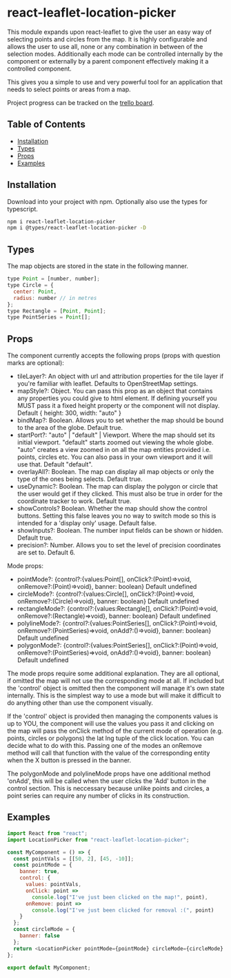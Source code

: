 # react-leaflet-location-picker

This module expands upon react-leaflet to give the user an easy way of selecting points and circles from the map. It is highly configurable and allows the user to use all, none or any combination in between of the selection modes. Additionally each mode can be controlled internally by the component or externally by a parent component effectively making it a controlled component.

This gives you a simple to use and very powerful tool for an application that needs to select points or areas from a map.

Project progress can be tracked on the <a href="https://trello.com/b/9xlwajmT/react-leaflet-location-picker">trello board</a>.

## Table of Contents

- [Installation](#installation)
- [Types](#types)
- [Props](#props)
- [Examples](#examples)

## Installation

Download into your project with npm. Optionally also use the types for typescript.

```sh
npm i react-leaflet-location-picker
npm i @types/react-leaflet-location-picker -D
```

## Types

The map objects are stored in the state in the following manner.

```javascript
type Point = [number, number];
type Circle = {
  center: Point,
  radius: number // in metres
};
type Rectangle = [Point, Point];
type PointSeries = Point[];
```

## Props

The component currently accepts the following props (props with question marks are optional):

- tileLayer?: An object with url and attribution properties for the tile layer if you're familiar with leaflet. Defaults to OpenStreetMap settings.
- mapStyle?: Object. You can pass this prop as an object that contains any properties you could give to html element. If defining yourself you MUST pass it a fixed height property or the component will not display. Default { height: 300, width: "auto" }
- bindMap?: Boolean. Allows you to set whether the map should be bound to the area of the globe. Default true.
- startPort?: "auto" | "default" | Viewport. Where the map should set its initial viewport. "default" starts zoomed out viewing the whole globe. "auto" creates a view zoomed in on all the map entities provided i.e. points, circles etc. You can also pass in your own viewport and it will use that. Default "default".
- overlayAll?: Boolean. The map can display all map objects or only the type of the ones being selects. Default true.
- useDynamic?: Boolean. The map can display the polygon or circle that the user would get if they clicked. This must also be true in order for the coordinate tracker to work. Default true.
- showControls? Boolean. Whether the map should show the control buttons. Setting this false leaves you no way to switch mode so this is intended for a 'display only' usage. Default false.
- showInputs?: Boolean. The number input fields can be shown or hidden. Default true.
- precision?: Number. Allows you to set the level of precision coordinates are set to. Default 6.

Mode props:

- pointMode?: {control?:{values:Point[], onClick?:(Point)=>void, onRemove?:(Point)=>void}, banner: boolean} Default undefined
- circleMode?: {control?:{values:Circle[], onClick?:(Point)=>void, onRemove?:(Circle)=>void}, banner: boolean} Default undefined
- rectangleMode?: {control?:{values:Rectangle[], onClick?:(Point)=>void, onRemove?:(Rectangle)=>void}, banner: boolean} Default undefined
- polylineMode?: {control?:{values:PointSeries[], onClick?:(Point)=>void, onRemove?:(PointSeries)=>void, onAdd?:()=>void}, banner: boolean} Default undefined
- polygonMode?: {control?:{values:PointSeries[], onClick?:(Point)=>void, onRemove?:(PointSeries)=>void, onAdd?:()=>void}, banner: boolean} Default undefined

The mode props require some additional explanation. They are all optional, if omitted the map will not use the corresponding mode at all. If included but the 'control' object is omitted then the component will manage it's own state internally. This is the simplest way to use a mode but will make it difficult to do anything other than use the component visually.

If the 'control' object is provided then managing the components values is up to YOU, the component will use the values you pass it and clicking on the map will pass the onClick method of the current mode of operation (e.g. points, circles or polygons) the lat lng tuple of the click location. You can decide what to do with this. Passing one of the modes an onRemove method will call that function with the value of the corresponding entity when the X button is pressed in the banner.

The polygonMode and polylineMode props have one additional method 'onAdd', this will be called when the user clicks the 'Add' button in the control section. This is neccessary because unlike points and circles, a point series can require any number of clicks in its construction.

## Examples

```javascript
import React from "react";
import LocationPicker from "react-leaflet-location-picker";

const MyComponent = () => {
  const pointVals = [[50, 2], [45, -10]];
  const pointMode = {
    banner: true,
    control: {
      values: pointVals,
      onClick: point =>
        console.log("I've just been clicked on the map!", point),
      onRemove: point =>
        console.log("I've just been clicked for removal :(", point)
    }
  };
  const circleMode = {
    banner: false
  };
  return <LocationPicker pointMode={pointMode} circleMode={circleMode} />;
};

export default MyComponent;
```
